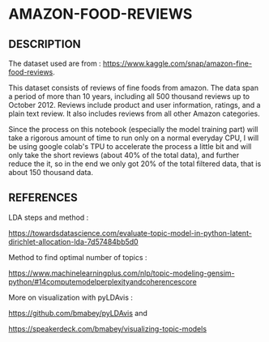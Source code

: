 # AMAZON-FOOD-REVIEWS

## DESCRIPTION

The dataset used are from : https://www.kaggle.com/snap/amazon-fine-food-reviews.

This dataset consists of reviews of fine foods from amazon. The data span a period of more than 10 years, including all 500 thousand reviews up to October 2012. Reviews include product and user information, ratings, and a plain text review. It also includes reviews from all other Amazon categories.

Since the process on this notebook (especially the model training part) will take a rigorous amount of time to run only on a normal everyday CPU, I will be using google colab's TPU to accelerate the process a little bit and will only take the short reviews (about 40% of the total data), and further reduce the it, so in the end we only got 20% of the total filtered data, that is about 150 thousand data.

## REFERENCES

LDA steps and method :

https://towardsdatascience.com/evaluate-topic-model-in-python-latent-dirichlet-allocation-lda-7d57484bb5d0

Method to find optimal number of topics :

https://www.machinelearningplus.com/nlp/topic-modeling-gensim-python/#14computemodelperplexityandcoherencescore


More on visualization with pyLDAvis :

https://github.com/bmabey/pyLDAvis and

https://speakerdeck.com/bmabey/visualizing-topic-models
